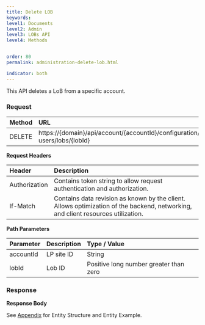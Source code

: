 ```yaml
---
title: Delete LOB
keywords:
level1: Documents
level2: Admin
level3: LOBs API
level4: Methods


order: 80
permalink: administration-delete-lob.html

indicator: both
---
```


This API deletes a LoB from a specific account.

### Request

| Method | URL|
 |:----- | :---- |
 |DELETE | https://{domain}/api/account/{accountId}/configuration/le-users/lobs/{lobId} |

**Request Headers**

 |Header | Description |
 |:-------  | :------------- |
 |Authorization | Contains token string to allow request authentication and authorization. |
 |If-Match | Contains data revision as known by the client. Allows optimization of the backend, networking, and client resources utilization. |

**Path Parameters**

 |Parameter|  Description | Type / Value |
 |:----------- | :-------------  |:------------- |
 |accountId | LP site ID  |String  |
 |lobId | Lob ID  | Positive long number greater than zero |

### Response

**Response Body**

See [Appendix](aadministration-lobs-appendix.html) for Entity Structure and Entity Example.
